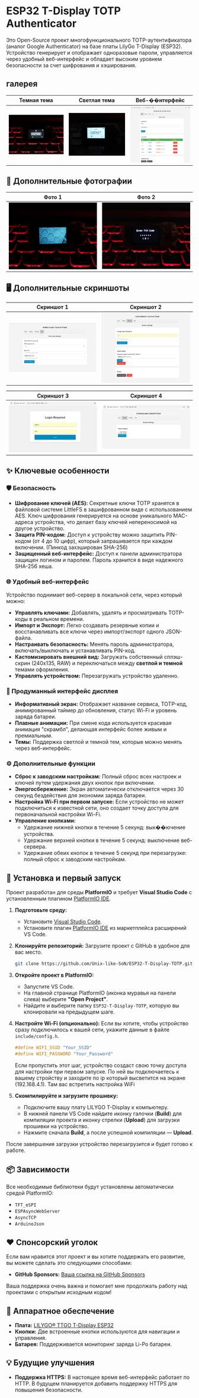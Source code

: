 # ESP32 T-Display TOTP Authenticator

Это Open-Source проект многофункционального TOTP-аутентификатора (аналог Google Authenticator) на базе платы LilyGo T-Display (ESP32). Устройство генерирует и отображает одноразовые пароли, управляется через удобный веб-интерфейс и обладает высоким уровнем безопасности за счет шифрования и хэширования.

##  галерея

| Темная тема | Светлая тема | Веб-��нтерфейс |
| :---: | :---: | :---: |
| ![Темная тема](assets/screenshots/photos/dark-theme.jpg?raw=true) | ![Светлая тема](assets/screenshots/photos/light-theme.jpg?raw=true) | ![Веб-интерфейс](assets/screenshots/screenshots/web-cabinet-keys.png?raw=true) |

## 📸 Дополнительные фотографии

| Фото 1 | Фото 2 |
| :---: | :---: |
| ![Фото 1](assets/screenshots/photos/image.jpg?raw=true) | ![Фото 2](assets/screenshots/photos/pin-code.jpg?raw=true) |

## 🖥️ Дополнительные скриншоты

| Скриншот 1 | Скриншот 2 |
| :---: | :---: |
| ![Скриншот 1](assets/screenshots/screenshots/pin-settings-web-cab.png?raw=true) | ![Скриншот 2](assets/screenshots/screenshots/settings-web-cab.png?raw=true) |

| Скриншот 3 | Скриншот 4 |
| :---: | :---: |
| ![Скриншот 3](assets/screenshots/screenshots/web-login-form.png?raw=true) | ![Скриншот 4](assets/screenshots/screenshots/web-themes-cab.png?raw=true) |

## ✨ Ключевые особенности

### 🛡️ Безопасность

*   **Шифрование ключей (AES):** Секретные ключи TOTP хранятся в файловой системе LittleFS в зашифрованном виде с использованием AES. Ключ шифрования генерируется на основе уникального MAC-адреса устройства, что делает базу ключей непереносимой на другое устройство.
*   **Защита PIN-кодом:** Доступ к устройству можно защитить PIN-кодом (от 4 до 10 цифр), который запрашивается при каждом включении. (Пинкод захэширован SHA-256)
*   **Защищенный веб-интерфейс:** Доступ к панели администратора защищен логином и паролем. Пароль хранится в виде надежного SHA-256 хеша.

### 🌐 Удобный веб-интерфейс

Устройство поднимает веб-сервер в локальной сети, через который можно:
*   **Управлять ключами:** Добавлять, удалять и просматривать TOTP-коды в реальном времени.
*   **Импорт и Экспорт:** Легко создавать резервные копии и восстанавливать все ключи через импорт/экспорт одного JSON-файла.
*   **Настраивать безопасность:** Менять пароль администратора, включать/выключать и устанавливать PIN-код.
*   **Кастомизировать внешний вид:** Загружать собственный сплэш-скрин (240x135, RAW) и переключаться между **светлой и темной** темами оформления.
*   **Управлять устройством:** Перезагружать устройство удаленно.

### 🎨 Продуманный интерфейс дисплея

*   **Информативный экран:** Отображает название сервиса, TOTP-код, анимированный таймер до обновления, статус Wi-Fi и уровень заряда батареи.
*   **Плавные анимации:** При смене кода используется красивая анимация "скрамбл", делающая интерфейс более живым и премиальным.
*   **Темы:** Поддержка светлой и темной тем, которые можно менять через веб-интерфейс.

### ⚙️ Дополнительные функции

*   **Сброс к заводским настройкам:** Полный сброс всех настроек и ключей путем удержания двух кнопок при включении.
*   **Энергосбережение:** Экран автоматически отключается через 30 секунд бездействия для экономии заряда батареи.
*   **Настройка Wi-Fi при первом запуске:** Если устройство не может подключиться к известной сети, оно создает точку доступа для первоначальной настройки Wi-Fi.
*   **Управление кнопками:**
    *   Удержание нижней кнопки в течение 5 секунд: вык��ючение устройства.
    *   Удержание верхней кнопки в течение 5 секунд: выключение веб-сервера.
    *   Удержание обеих кнопок в течение 5 секунд при перезагрузке: полный сброс к заводским настройкам.

## 🚀 Установка и первый запуск

Проект разработан для среды **PlatformIO** и требует **Visual Studio Code** с установленным плагином [PlatformIO IDE](https://platformio.org/platformio-ide).

1.  **Подготовьте среду:**
    *   Установите [Visual Studio Code](https://code.visualstudio.com/).
    *   Установите плагин [PlatformIO IDE](https://marketplace.visualstudio.com/items?itemName=platformio.platformio-ide) из маркетплейса расширений VS Code.

2.  **Клонируйте репозиторий:**
    Загрузите проект с GitHub в удобное для вас место.
    ```bash
    git clone https://github.com/Unix-like-SoN/ESP32-T-Display-TOTP.git
    ```

3.  **Откройте проект в PlatformIO:**
    *   Запустите VS Code.
    *   На главной странице PlatformIO (иконка муравья на панели слева) выберите **"Open Project"**.
    *   Найдите и выберите папку `ESP32-T-Display-TOTP`, которую вы клонировали на предыдущем шаге.

4.  **Настройте Wi-Fi (опционально):**
    Если вы хотите, чтобы устройство сразу подключилось к вашей сети, укажите данные в файле `include/config.h`.
    ```cpp
    #define WIFI_SSID "Your_SSID"
    #define WIFI_PASSWORD "Your_Password"
    ```
    Если пропустить этот шаг, устройство создаст свою точку доступа для настройки при первом запуске. По ней вы подключаетесь к вашему стройству и заходите по ip который высветится на экране (192.168.4.1). Там вас встретить настройка WiFi 

5.  **Скомпилируйте и загрузите прошивку:**
    *   Подключите вашу плату LILYGO T-Display к компьютеру.
    *   В нижней панели VS Code найдите иконку галочки (**Build**) для компиляции проекта и иконку стрелки (**Upload**) для загрузки прошивки на устройство.
    *   Нажмите сначала **Build**, а после успешной компиляции — **Upload**.

После завершения загрузки устройство перезагрузится и будет готово к работе.

## 📦 Зависимости

Все необходимые библиотеки будут установлены автоматически средой PlatformIO:
*   `TFT_eSPI`
*   `ESPAsyncWebServer`
*   `AsyncTCP`
*   `ArduinoJson`

## ❤️ Спонсорский уголок

Если вам нравится этот проект и вы хотите поддержать его развитие, вы можете сделать это следующими способами:

*   **GitHub Sponsors:** [Ваша ссылка на GitHub Sponsors](https://github.com/sponsors/Unix-like-SoN)

Ваша поддержка очень важна и помогает мне продолжать работу над проектами с открытым исходным кодом!

## 🔧 Аппаратное обеспечение

*   **Плата:** [LILYGO® TTGO T-Display ESP32](https://www.lilygo.cc/products/t-display)
*   **Кнопки:** Две встроенные кнопки используются для навигации и управления.
*   **Батарея:** Поддерживается мониторинг заряда Li-Po батареи.

## 💡 Будущие улучшения

*   **Поддержка HTTPS:** В настоящее время веб-интерфейс работает по HTTP. В будущем планируется добавить поддержку HTTPS для повышения безопасности.
